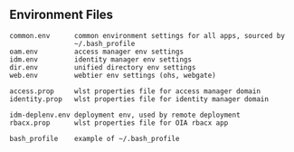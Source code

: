 Environment Files
-----------------

    common.env      common environment settings for all apps, sourced by
                    ~/.bash_profile
    oam.env         access manager env settings
    idm.env         identity manager env settings
    dir.env         unified directory env settings
    web.env         webtier env settings (ohs, webgate)
    
    access.prop     wlst properties file for access manager domain
    identity.prop   wlst properties file for identity manager domain
    
    idm-deplenv.env deployment env, used by remote deployment
    rbacx.prop      wlst properties file for OIA rbacx app
    
    bash_profile    example of ~/.bash_profile
